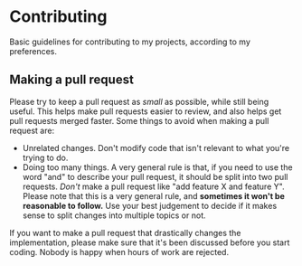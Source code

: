 # Contributing

Basic guidelines for contributing to my projects, according to my preferences.

## Making a pull request

Please try to keep a pull request as *small* as possible, while still being useful. This
helps make pull requests easier to review, and also helps get pull requests merged
faster. Some things to avoid when making a pull request are:

- Unrelated changes. Don't modify code that isn't relevant to what you're trying to do.
- Doing too many things. A very general rule is that, if you need to use the word "and"
  to describe your pull request, it should be split into two pull requests. *Don't* make
  a pull request like "add feature X and feature Y". Please note that this is a very
  general rule, and **sometimes it won't be reasonable to follow.** Use your best judgement
  to decide if it makes sense to split changes into multiple topics or not.

If you want to make a pull request that drastically changes the implementation, please
make sure that it's been discussed before you start coding. Nobody is happy when hours
of work are rejected.
